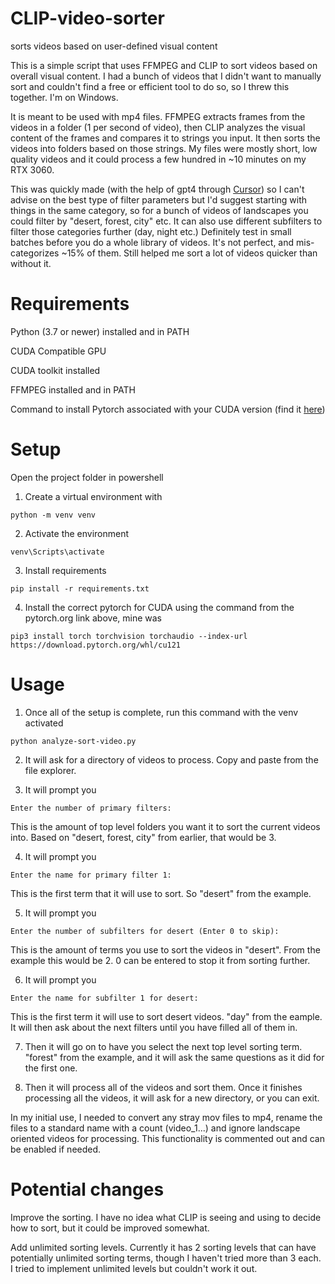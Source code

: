 # CLIP-video-sorter
sorts videos based on user-defined visual content

This is a simple script that uses FFMPEG and CLIP to sort videos based on overall visual content. I had a bunch of videos that I didn't want to manually sort and couldn't find a free or efficient tool to do so, so I threw this together. I'm on Windows.

It is meant to be used with mp4 files. FFMPEG extracts frames from the videos in a folder (1 per second of video), then CLIP analyzes the visual content of the frames and compares it to strings you input. It then sorts the videos into folders based on those strings. My files were mostly short, low quality videos and it could process a few hundred in ~10 minutes on my RTX 3060.

This was quickly made (with the help of gpt4 through [Cursor](https://cursor.sh/)) so I can't advise on the best type of filter parameters but I'd suggest starting with things in the same category, so for a bunch of videos of landscapes you could filter by "desert, forest, city" etc. It can also use different subfilters to filter those categories further (day, night etc.) Definitely test in small batches before you do a whole library of videos. It's not perfect, and mis-categorizes ~15% of them. Still helped me sort a lot of videos quicker than without it.

# Requirements

Python (3.7 or newer) installed and in PATH

CUDA Compatible GPU

CUDA toolkit installed

FFMPEG installed and in PATH

Command to install Pytorch associated with your CUDA version (find it [here](https://pytorch.org/get-started/locally/))

# Setup

Open the project folder in powershell

1. Create a virtual environment with
```
python -m venv venv
```

2. Activate the environment
```
venv\Scripts\activate
```

3. Install requirements
```
pip install -r requirements.txt
```

4. Install the correct pytorch for CUDA using the command from the pytorch.org link above, mine was
```
pip3 install torch torchvision torchaudio --index-url https://download.pytorch.org/whl/cu121
```

# Usage

1. Once all of the setup is complete, run this command with the venv activated
```
python analyze-sort-video.py
```

2. It will ask for a directory of videos to process. Copy and paste from the file explorer.

3. It will prompt you
```
Enter the number of primary filters:
```
This is the amount of top level folders you want it to sort the current videos into. Based on "desert, forest, city" from earlier, that would be 3.

4. It will prompt you
```
Enter the name for primary filter 1:
```
This is the first term that it will use to sort. So "desert" from the example.

5. It will prompt you
```
Enter the number of subfilters for desert (Enter 0 to skip):
```
This is the amount of terms you use to sort the videos in "desert". From the example this would be 2. 0 can be entered to stop it from sorting further.

6. It will prompt you
```
Enter the name for subfilter 1 for desert:
```
This is the first term it will use to sort desert videos. "day" from the eample. It will then ask about the next filters until you have filled all of them in.

7. Then it will go on to have you select the next top level sorting term. "forest" from the example, and it will ask the same questions as it did for the first one.

8. Then it will process all of the videos and sort them. Once it finishes processing all the videos, it will ask for a new directory, or you can exit.

In my initial use, I needed to convert any stray mov files to mp4, rename the files to a standard name with a count (video_1...) and ignore landscape oriented videos for processing. This functionality is commented out and can be enabled if needed. 

# Potential changes

Improve the sorting. I have no idea what CLIP is seeing and using to decide how to sort, but it could be improved somewhat.

Add unlimited sorting levels. Currently it has 2 sorting levels that can have potentially unlimited sorting terms, though I haven't tried more than 3 each. I tried to implement unlimited levels but couldn't work it out.
